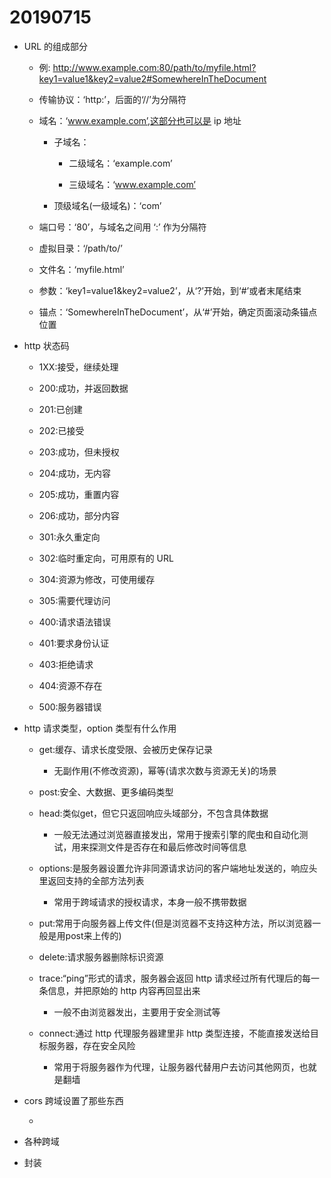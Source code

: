 # 20190715

- URL 的组成部分

  - 例: <http://www.example.com:80/path/to/myfile.html?key1=value1&key2=value2#SomewhereInTheDocument>

  - 传输协议：‘http:’，后面的‘//’为分隔符

  - 域名：‘www.example.com’,这部分也可以是 ip 地址

    - 子域名：

      - 二级域名：‘example.com’

      - 三级域名：‘www.example.com’

    - 顶级域名(一级域名)：‘com’

  - 端口号：‘80’，与域名之间用 ‘:’ 作为分隔符

  - 虚拟目录：‘/path/to/’

  - 文件名：‘myfile.html’

  - 参数：‘key1=value1&key2=value2’，从‘?’开始，到‘#’或者末尾结束

  - 锚点：‘SomewhereInTheDocument’，从‘#’开始，确定页面滚动条锚点位置

- http 状态码

  - 1XX:接受，继续处理

  - 200:成功，并返回数据

  - 201:已创建

  - 202:已接受

  - 203:成功，但未授权

  - 204:成功，无内容

  - 205:成功，重置内容

  - 206:成功，部分内容

  - 301:永久重定向

  - 302:临时重定向，可用原有的 URL

  - 304:资源为修改，可使用缓存

  - 305:需要代理访问

  - 400:请求语法错误

  - 401:要求身份认证

  - 403:拒绝请求

  - 404:资源不存在

  - 500:服务器错误

- http 请求类型，option 类型有什么作用

  - get:缓存、请求长度受限、会被历史保存记录

    - 无副作用(不修改资源)，幂等(请求次数与资源无关)的场景

  - post:安全、大数据、更多编码类型

  - head:类似get，但它只返回响应头域部分，不包含具体数据

    - 一般无法通过浏览器直接发出，常用于搜索引擎的爬虫和自动化测试，用来探测文件是否存在和最后修改时间等信息

  - options:是服务器设置允许非同源请求访问的客户端地址发送的，响应头里返回支持的全部方法列表

    - 常用于跨域请求的授权请求，本身一般不携带数据

  - put:常用于向服务器上传文件(但是浏览器不支持这种方法，所以浏览器一般是用post来上传的)

  - delete:请求服务器删除标识资源

  - trace:“ping”形式的请求，服务器会返回 http 请求经过所有代理后的每一条信息，并把原始的 http 内容再回显出来

    - 一般不由浏览器发出，主要用于安全测试等

  - connect:通过 http 代理服务器建里非 http 类型连接，不能直接发送给目标服务器，存在安全风险

    - 常用于将服务器作为代理，让服务器代替用户去访问其他网页，也就是翻墙

- cors 跨域设置了那些东西

  - 

- 各种跨域

- 封装
